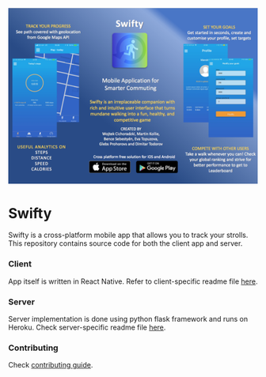 ![Poster](https://raw.githubusercontent.com/mandriv/swifty-app/master/screenshots/poster.png "Poster")

# Swifty
Swifty is a cross-platform mobile app that allows you to track your strolls. 
This repository contains source code for both the client app and server.

### Client
App itself is written in React Native. Refer to client-specific readme file [here](https://github.com/mandriv/swifty-app/blob/master/app/README.md).

### Server
Server implementation is done using python flask framework and runs on Heroku. Check server-specific readme file [here](https://github.com/mandriv/swifty-app/blob/master/server/README.md).

### Contributing
Check [contributing guide](https://github.com/mandriv/swifty-app/blob/master/CONTRIBUTING.md).
